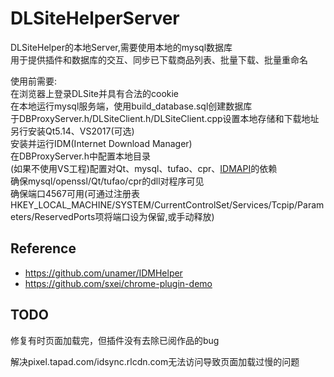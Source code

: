 # DLSiteHelperServer  
DLSiteHelper的本地Server,需要使用本地的mysql数据库  
用于提供插件和数据库的交互、同步已下载商品列表、批量下载、批量重命名  


使用前需要:  
在浏览器上登录DLSite并具有合法的cookie  
在本地运行mysql服务端，使用build_database.sql创建数据库  
于DBProxyServer.h/DLSiteClient.h/DLSiteClient.cpp设置本地存储和下载地址  
另行安装Qt5.14、VS2017(可选)  
安装并运行IDM(Internet Download Manager)  
在DBProxyServer.h中配置本地目录  
(如果不使用VS工程)配置对Qt、mysql、tufao、cpr、[IDMAPI](http://www.internetdownloadmanager.com/support/idm_api.html)的依赖  
确保mysql/openssl/Qt/tufao/cpr的dll对程序可见  
确保端口4567可用(可通过注册表HKEY_LOCAL_MACHINE/SYSTEM/CurrentControlSet/Services/Tcpip/Parameters/ReservedPorts项将端口设为保留,或手动释放)  
  
## Reference  
  
* https://github.com/unamer/IDMHelper  
* https://github.com/sxei/chrome-plugin-demo  

## TODO

修复有时页面加载完，但插件没有去除已阅作品的bug

解决pixel.tapad.com/idsync.rlcdn.com无法访问导致页面加载过慢的问题
